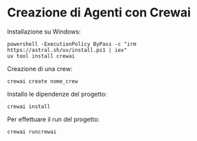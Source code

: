 # Creazione di Agenti con Crewai
Installazione su Windows:

```
powershell -ExecutionPolicy ByPass -c "irm https://astral.sh/uv/install.ps1 | iex"
uv tool install crewai
```

Creazione di una crew:
```
crewai create nome_crew
```

Installo le dipendenze del progetto:
```
crewai install
```

Per effettuare il run del progetto:
```
crewai runcrewai 
```
